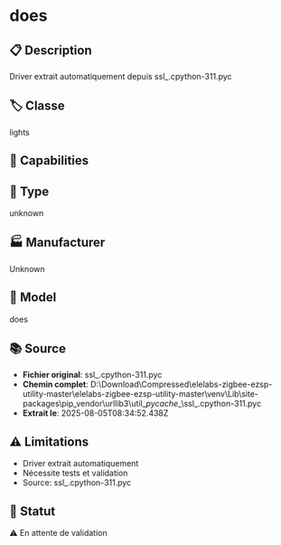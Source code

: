 # does

## 📋 Description
Driver extrait automatiquement depuis ssl_.cpython-311.pyc

## 🏷️ Classe
lights

## 🔧 Capabilities


## 📡 Type
unknown

## 🏭 Manufacturer
Unknown

## 📱 Model
does

## 📚 Source
- **Fichier original**: ssl_.cpython-311.pyc
- **Chemin complet**: D:\Download\Compressed\elelabs-zigbee-ezsp-utility-master\elelabs-zigbee-ezsp-utility-master\venv\Lib\site-packages\pip\_vendor\urllib3\util\__pycache__\ssl_.cpython-311.pyc
- **Extrait le**: 2025-08-05T08:34:52.438Z

## ⚠️ Limitations
- Driver extrait automatiquement
- Nécessite tests et validation
- Source: ssl_.cpython-311.pyc

## 🚀 Statut
⚠️ En attente de validation
